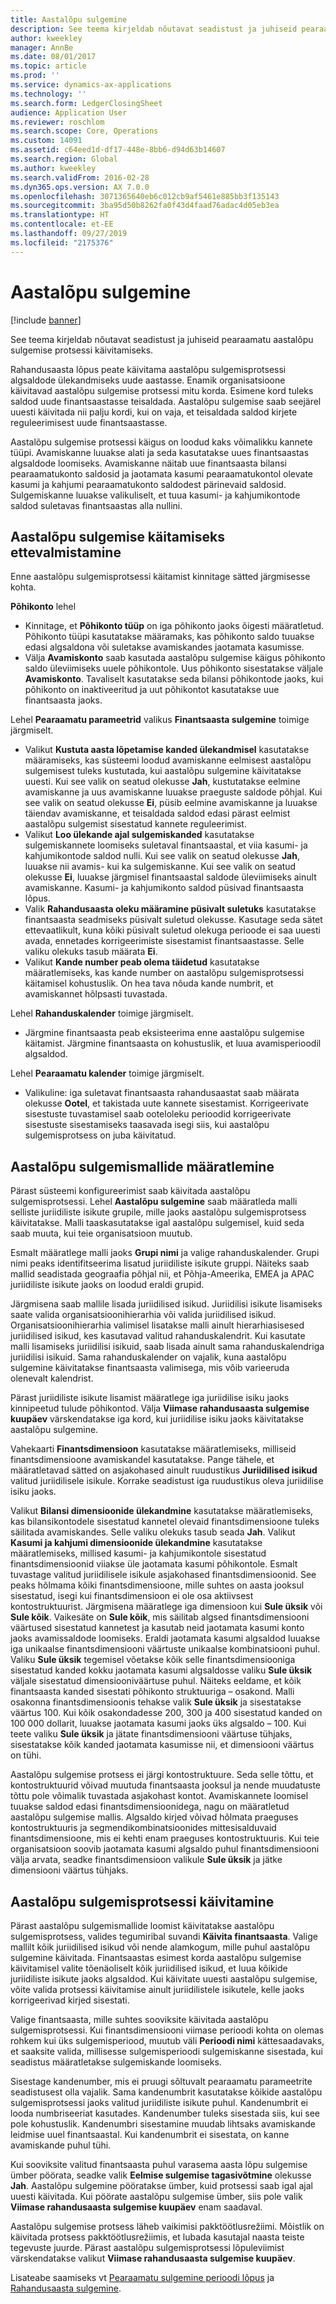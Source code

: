 ```yaml
---
title: Aastalõpu sulgemine
description: See teema kirjeldab nõutavat seadistust ja juhiseid pearaamatu aastalõpu sulgemise protsessi käivitamiseks.
author: kweekley
manager: AnnBe
ms.date: 08/01/2017
ms.topic: article
ms.prod: ''
ms.service: dynamics-ax-applications
ms.technology: ''
ms.search.form: LedgerClosingSheet
audience: Application User
ms.reviewer: roschlom
ms.search.scope: Core, Operations
ms.custom: 14091
ms.assetid: c64eed1d-df17-448e-8bb6-d94d63b14607
ms.search.region: Global
ms.author: kweekley
ms.search.validFrom: 2016-02-28
ms.dyn365.ops.version: AX 7.0.0
ms.openlocfilehash: 3071365640eb6c012cb9af5461e885bb3f135143
ms.sourcegitcommit: 3ba95d50b8262fa0f43d4faad76adac4d05eb3ea
ms.translationtype: HT
ms.contentlocale: et-EE
ms.lasthandoff: 09/27/2019
ms.locfileid: "2175376"
---
```

# <a name="year-end-close"></a>Aastalõpu sulgemine

[!include [banner](../includes/banner.md)]

See teema kirjeldab nõutavat seadistust ja juhiseid pearaamatu aastalõpu sulgemise protsessi käivitamiseks. 

Rahandusaasta lõpus peate käivitama aastalõpu sulgemisprotsessi algsaldode ülekandmiseks uude aastasse. Enamik organisatsioone käivitavad aastalõpu sulgemise protsessi mitu korda. Esimene kord tuleks saldod uude finantsaastasse teisaldada. Aastalõpu sulgemise saab seejärel uuesti käivitada nii palju kordi, kui on vaja, et teisaldada saldod kirjete reguleerimisest uude finantsaastasse. 

Aastalõpu sulgemise protsessi käigus on loodud kaks võimalikku kannete tüüpi. Avamiskanne luuakse alati ja seda kasutatakse uues finantsaastas algsaldode loomiseks. Avamiskanne näitab uue finantsaasta bilansi pearaamatukonto saldosid ja jaotamata kasumi pearaamatukontol olevate kasumi ja kahjumi pearaamatukonto saldodest pärinevaid saldosid. Sulgemiskanne luuakse valikuliselt, et tuua kasumi- ja kahjumikontode saldod suletavas finantsaastas alla nullini.

## <a name="prepare-to-run-the-year-end-close"></a>Aastalõpu sulgemise käitamiseks ettevalmistamine
Enne aastalõpu sulgemisprotsessi käitamist kinnitage sätted järgmisesse kohta. 

**Põhikonto** lehel

-   Kinnitage, et **Põhikonto tüüp** on iga põhikonto jaoks õigesti määratletud. Põhikonto tüüpi kasutatakse määramaks, kas põhikonto saldo tuuakse edasi algsaldona või suletakse avamiskandes jaotamata kasumisse.
-   Välja **Avamiskonto** saab kasutada aastalõpu sulgemise käigus põhikonto saldo üleviimiseks uuele põhikontole. Uus põhikonto sisestatakse väljale **Avamiskonto**. Tavaliselt kasutatakse seda bilansi põhikontode jaoks, kui põhikonto on inaktiveeritud ja uut põhikontot kasutatakse uue finantsaasta jaoks.

Lehel **Pearaamatu parameetrid** valikus **Finantsaasta sulgemine** toimige järgmiselt.

-   Valikut **Kustuta aasta lõpetamise kanded ülekandmisel** kasutatakse määramiseks, kas süsteemi loodud avamiskanne eelmisest aastalõpu sulgemisest tuleks kustutada, kui aastalõpu sulgemine käivitatakse uuesti. Kui see valik on seatud olekusse **Jah**, kustutatakse eelmine avamiskanne ja uus avamiskanne luuakse praeguste saldode põhjal. Kui see valik on seatud olekusse **Ei**, püsib eelmine avamiskanne ja luuakse täiendav avamiskanne, et teisaldada saldod edasi pärast eelmist aastalõpu sulgemist sisestatud kannete reguleerimist.
-   Valikut **Loo ülekande ajal sulgemiskanded** kasutatakse sulgemiskannete loomiseks suletaval finantsaastal, et viia kasumi- ja kahjumikontode saldod nulli. Kui see valik on seatud olekusse **Jah**, luuakse nii avamis- kui ka sulgemiskanne. Kui see valik on seatud olekusse **Ei**, luuakse järgmisel finantsaastal saldode üleviimiseks ainult avamiskanne. Kasumi- ja kahjumikonto saldod püsivad finantsaasta lõpus.
-   Valik **Rahandusaasta oleku määramine püsivalt suletuks** kasutatakse finantsaasta seadmiseks püsivalt suletud olekusse. Kasutage seda sätet ettevaatlikult, kuna kõiki püsivalt suletud olekuga perioode ei saa uuesti avada, ennetades korrigeerimiste sisestamist finantsaastasse. Selle valiku olekuks tasub määrata **Ei**.
-   Valikut **Kande number peab olema täidetud** kasutatakse määratlemiseks, kas kande number on aastalõpu sulgemisprotsessi käitamisel kohustuslik. On hea tava nõuda kande numbrit, et avamiskannet hõlpsasti tuvastada.

Lehel **Rahanduskalender** toimige järgmiselt.

-   Järgmine finantsaasta peab eksisteerima enne aastalõpu sulgemise käitamist. Järgmine finantsaasta on kohustuslik, et luua avamisperioodil algsaldod.

Lehel **Pearaamatu kalender** toimige järgmiselt.

-   Valikuline: iga suletavat finantsaasta rahandusaastat saab määrata olekusse **Ootel**, et takistada uute kannete sisestamist. Korrigeerivate sisestuste tuvastamisel saab ooteloleku perioodid korrigeerivate sisestuste sisestamiseks taasavada isegi siis, kui aastalõpu sulgemisprotsess on juba käivitatud.

## <a name="define-year-end-close-templates"></a>Aastalõpu sulgemismallide määratlemine
Pärast süsteemi konfigureerimist saab käivitada aastalõpu sulgemisprotsessi. Lehel **Aastalõpu sulgemine** saab määratleda malli selliste juriidiliste isikute grupile, mille jaoks aastalõpu sulgemisprotsess käivitatakse. Malli taaskasutatakse igal aastalõpu sulgemisel, kuid seda saab muuta, kui teie organisatsioon muutub. 

Esmalt määratlege malli jaoks **Grupi nimi** ja valige rahanduskalender. Grupi nimi peaks identifitseerima lisatud juriidiliste isikute gruppi.  Näiteks saab mallid seadistada geograafia põhjal nii, et Põhja-Ameerika, EMEA ja APAC juriidiliste isikute jaoks on loodud eraldi grupid. 

Järgmisena saab mallile lisada juriidilised isikud. Juriidilisi isikute lisamiseks saate valida organisatsioonihierarhia või valida juriidilised isikud. Organisatsioonihierarhia valimisel lisatakse malli ainult hierarhiasisesed juriidilised isikud, kes kasutavad valitud rahanduskalendrit. Kui kasutate malli lisamiseks juriidilisi isikuid, saab lisada ainult sama rahanduskalendriga juriidilisi isikuid. Sama rahanduskalender on vajalik, kuna aastalõpu sulgemine käivitatakse finantsaasta valimisega, mis võib varieeruda olenevalt kalendrist. 

Pärast juriidiliste isikute lisamist määratlege iga juriidilise isiku jaoks kinnipeetud tulude põhikontod. Välja **Viimase rahandusaasta sulgemise kuupäev** värskendatakse iga kord, kui juriidilise isiku jaoks käivitatakse aastalõpu sulgemine. 

Vahekaarti **Finantsdimensioon** kasutatakse määratlemiseks, milliseid finantsdimensioone avamiskandel kasutatakse. Pange tähele, et määratletavad sätted on asjakohased ainult ruudustikus **Juriidilised isikud** valitud juriidilisele isikule. Korrake seadistust iga ruudustikus oleva juriidilise isiku jaoks. 

Valikut **Bilansi dimensioonide ülekandmine** kasutatakse määratlemiseks, kas bilansikontodele sisestatud kannetel olevaid finantsdimensioone tuleks säilitada avamiskandes. Selle valiku olekuks tasub seada **Jah**. Valikut **Kasumi ja kahjumi dimensioonide ülekandmine** kasutatakse määratlemiseks, millised kasumi- ja kahjumikontole sisestatud finantsdimensioonid viiakse üle jaotamata kasumi põhikontole. Esmalt tuvastage valitud juriidilisele isikule asjakohased finantsdimensioonid. See peaks hõlmama kõiki finantsdimensioone, mille suhtes on aasta jooksul sisestatud, isegi kui finantsdimensioon ei ole osa aktiivsest kontostruktuurist. Järgmisena määratlege iga dimensioon kui **Sule üksik** või **Sule kõik**.  Vaikesäte on **Sule kõik**, mis säilitab algsed finantsdimensiooni väärtused sisestatud kannetest ja kasutab neid jaotamata kasumi konto jaoks avamissaldode loomiseks. Eraldi jaotamata kasumi algsaldod luuakse iga unikaalse finantsdimensiooni väärtuste unikaalse kombinatsiooni puhul. Valiku **Sule üksik** tegemisel võetakse kõik selle finantsdimensiooniga sisestatud kanded kokku jaotamata kasumi algsaldosse valiku **Sule üksik** väljale sisestatud dimensiooniväärtuse puhul. Näiteks eeldame, et kõik finantsaasta kanded sisestati põhikonto struktuuriga – osakond. Malli osakonna finantsdimensioonis tehakse valik **Sule üksik** ja sisestatakse väärtus 100. Kui kõik osakondadesse 200, 300 ja 400 sisestatud kanded on 100 000 dollarit, luuakse jaotamata kasumi jaoks üks algsaldo – 100. Kui teete valiku **Sule üksik** ja jätate finantsdimensiooni väärtuse tühjaks, sisestatakse kõik kanded jaotamata kasumisse nii, et dimensiooni väärtus on tühi. 

Aastalõpu sulgemise protsess ei järgi kontostruktuure. Seda selle tõttu, et kontostruktuurid võivad muutuda finantsaasta jooksul ja nende muudatuste tõttu pole võimalik tuvastada asjakohast kontot.  Avamiskannete loomisel tuuakse saldod edasi finantsdimensioonidega, nagu on määratletud aastalõpu sulgemise mallis. Algsaldo kirjed võivad hõlmata praeguses kontostruktuuris ja segmendikombinatsioonides mittesisalduvaid finantsdimensioone, mis ei kehti enam praeguses kontostruktuuris. Kui teie organisatsioon soovib jaotamata kasumi algsaldo puhul finantsdimensiooni välja arvata, seadke finantsdimensioon valikule **Sule üksik** ja jätke dimensiooni väärtus tühjaks.

## <a name="run-the-year-end-close-process"></a>Aastalõpu sulgemisprotsessi käivitamine
Pärast aastalõpu sulgemismallide loomist käivitatakse aastalõpu sulgemisprotsess, valides tegumiribal suvandi **Käivita finantsaasta**. Valige mallilt kõik juriidilised isikud või nende alamkogum, mille puhul aastalõpu sulgemine käivitada. Finantsaastas esimest korda aastalõpu sulgemise käivitamisel valite tõenäoliselt kõik juriidilised isikud, et luua kõikide juriidiliste isikute jaoks algsaldod. Kui käivitate uuesti aastalõpu sulgemise, võite valida protsessi käivitamise ainult juriidilistele isikutele, kelle jaoks korrigeerivad kirjed sisestati. 

Valige finantsaasta, mille suhtes sooviksite käivitada aastalõpu sulgemisprotsessi. Kui finantsdimensiooni viimase perioodi kohta on olemas rohkem kui üks sulgemisperiood, muutub väli **Perioodi nimi** kättesaadavaks, et saaksite valida, millisesse sulgemisperioodi sulgemiskanne sisestada, kui seadistus määratletakse sulgemiskande loomiseks. 

Sisestage kandenumber, mis ei pruugi sõltuvalt pearaamatu parameetrite seadistusest olla vajalik. Sama kandenumbrit kasutatakse kõikide aastalõpu sulgemisprotsessi jaoks valitud juriidiliste isikute puhul. Kandenumbrit ei looda numbriseeriat kasutades. Kandenumber tuleks sisestada siis, kui see pole kohustuslik. Kandenumbri sisestamine muudab lihtsaks avamiskande leidmise uuel finantsaastal. Kui kandenumbrit ei sisestata, on kanne avamiskande puhul tühi. 

Kui sooviksite valitud finantsaasta puhul varasema aasta lõpu sulgemise ümber pöörata, seadke valik **Eelmise sulgemise tagasivõtmine** olekusse **Jah**. Aastalõpu sulgemine pööratakse ümber, kuid protsessi saab igal ajal uuesti käivitada. Kui pöörate aastalõpu sulgemise ümber, siis pole valik **Viimase rahandusaasta sulgemise kuupäev** enam saadaval. 

Aastalõpu sulgemise protsess läheb vaikimisi pakktöötlusrežiimi. Mõistlik on käivitada protsess pakktöötlusrežiimis, et lubada kasutajal naasta teiste tegevuste juurde. Pärast aastalõpu sulgemisprotsessi lõpuleviimist värskendatakse valikut **Viimase rahandusaasta sulgemise kuupäev**.

Lisateabe saamiseks vt [Pearaamatu sulgemine perioodi lõpus](close-general-ledger-at-period-end.md) ja [Rahandusaasta sulgemine](tasks/close-fiscal-year.md).



